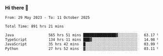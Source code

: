 ### Hi there 👋

<!--START_SECTION:waka-->

```txt
From: 29 May 2023 - To: 11 October 2025

Total Time: 891 hrs 21 mins

Java                565 hrs 51 mins ███████████████▓░░░░░░░░░   63.17 %
TypeScript          134 hrs 11 mins ███▓░░░░░░░░░░░░░░░░░░░░░   14.98 %
JavaScript          35 hrs 42 mins  █░░░░░░░░░░░░░░░░░░░░░░░░   03.99 %
Python              27 hrs 52 mins  ▓░░░░░░░░░░░░░░░░░░░░░░░░   03.11 %
```

<!--END_SECTION:waka-->
<!--
**the-beef-calculator/the-beef-calculator** is a ✨ _special_ ✨ repository because its `README.md` (this file) appears on your GitHub profile.

Here are some ideas to get you started:

- 🔭 I’m currently working on ...
- 🌱 I’m currently learning ...
- 👯 I’m looking to collaborate on ...
- 🤔 I’m looking for help with ...
- 💬 Ask me about ...
- 📫 How to reach me: ...
- 😄 Pronouns: ...
- ⚡ Fun fact: ...
-->
